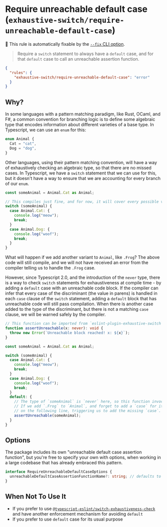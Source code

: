 # Require unreachable default case (`exhaustive-switch/require-unreachable-default-case`)

🔧 This rule is automatically fixable by the [`--fix` CLI option](https://eslint.org/docs/latest/user-guide/command-line-interface#--fix).

<!-- end auto-generated rule header -->

> Require a `switch` statement to always have a `default` case, and for that `default` case to call an unreachable assertion function.

```json
{
  "rules": {
    "exhaustive-switch/require-unreachable-default-case": "error"
  }
}
```

## Why?

In some languages with a pattern matching paradigm, like Rust, OCaml, and F#, a common convention for branching logic
is to define some algebraic type that encodes information about different varieties of a base type. In Typescript, we
can use an `enum` for this:

```typescript
enum Animal {
  Cat = "cat",
  Dog = "dog",
}
```

Other languages, using their pattern matching convention, will have a way of exhaustively checking an algebraic type,
so that there are no missed cases. In Typescript, we have a `switch` statement that we can use for this, but it doesn't
have a way to ensure that we are accounting for every branch of our `enum`.

```typescript
const someAnimal = Animal.Cat as Animal;

// This compiles just fine, and for now, it will cover every possible variation of `Animal`.
switch (someAnimal) {
  case Animal.Cat: {
    console.log("meow");
    break;
  }
  case Animal.Dog: {
    console.log("woof");
    break;
  }
}
```

What will happen if we add another variant to `Animal`, like `.Frog`? The above code will still compile, and we will
not have received an error from the compiler telling us to handle the `.Frog` case.

However, since Typescript 2.0, and the introduction of the `never` type, there is a way to check `switch` statements
for exhaustiveness at compile time - by adding a `default` case with an unreachable code block. If the compiler can
infer that every case of the discriminant (the value in parens) is handled in each `case` clause of the `switch`
statement, adding a `default` block that has unreachable code will still pass compilation. When there is another
case added to the type of the discriminant, but there is not a matching `case` clause, we will be warned safely by
the compiler.

```typescript
// This function can be imported from `eslint-plugin-exhaustive-switch`
function assertUnreachable(x: never): void {
  throw new Error(`Unreachable block reached! x: ${x}`);
}

const someAnimal = Animal.Cat as Animal;

switch (someAnimal) {
  case Animal.Cat: {
    console.log("meow");
    break;
  }
  case Animal.Dog: {
    console.log("woof");
    break;
  }
  default: {
    // The type of `someAnimal` is `never` here, so this function invocation is legal to the compiler.
    // If we add `.Frog` to `Animal`, and forget to add a `case` for it, there will be a compiler error
    // on the following line, triggering us to add the missing `case`.
    assertUnreachable(someAnimal);
  }
}
```

## Options

The package includes its own "unreachable default case assertion function", but you're free to specify your own with
options, when working in a large codebase that has already embraced this pattern.

```typescript
interface RequireUnreachableDefaultCaseOptions {
  unreachableDefaultCaseAssertionFunctionName?: string; // defaults to `assertUnreachable` when not specified
}
```

## When Not To Use It

- If you prefer to use [`@typescript-eslint/switch-exhaustiveness-check`](https://typescript-eslint.io/rules/switch-exhaustiveness-check/) and have another enforcement mechanism for avoiding `default`
- If you prefer to use `default` case for its usual purpose
